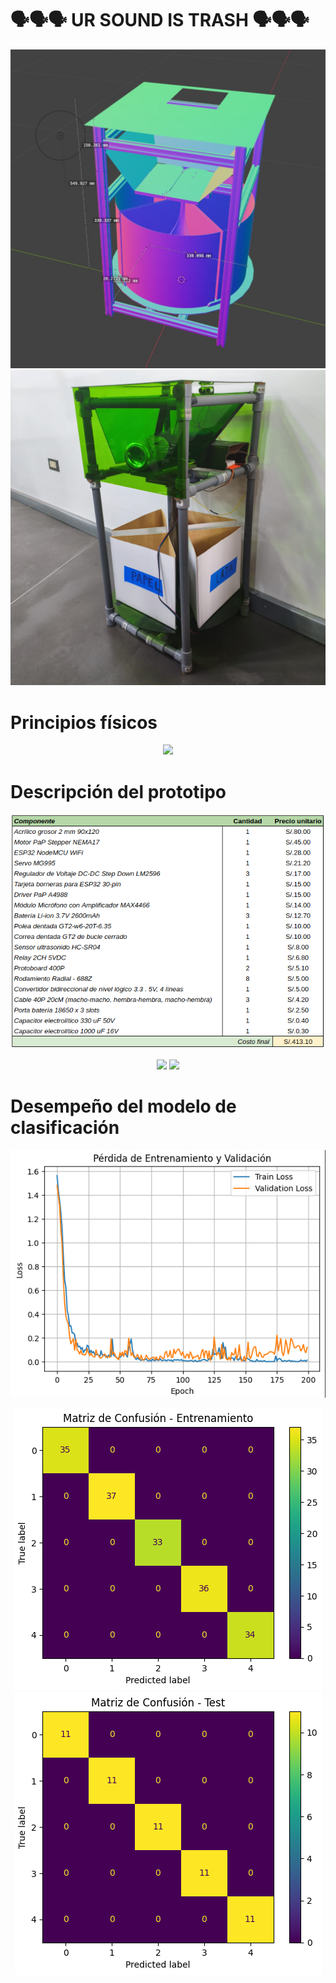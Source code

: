 # 🗣️🗣️🗣️ UR SOUND IS TRASH 🗣️🗣️🗣️

<p align="center">
    <img src="./src/blender.jpg">
    <img src="./src/product.jpeg">
</p>

# Principios físicos

<p align="center">
    <img src="./src/spectros.jpeg">
</p>

# Descripción del prototipo

<p align="center">
    <img src="./src/prices.png">
</p>

<p align="center">
    <img src="./src/schematic.png">
    <img src="./src/logicvolt.png">
</p>

# Desempeño del modelo de clasificación

<p align="center">
    <img src="./src/loss.png">
</p>

<p align="center">
    <img src="./src/train.png">
    <img src="./src/test.png">
</p>
